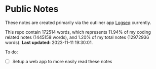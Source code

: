 # Public Notes

These notes are created primarily via the outliner app [Logseq](https://github.com/logseq/logseq) currently.

This repo contain 172514 words, which represents 11.94% of my coding related notes (1445158 words), and 1.20% of my total notes (12972936 words). **Last updated:** 2023-11-11 19:30:01. 

To do:

- [ ] Setup a web app to more easily read these notes
